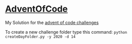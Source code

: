 # [AdventOfCode](https://adventofcode.com)
My Solution for the [advent of code challenges](https://adventofcode.com)


To create a new challenge folder type this command: `python createDayFolder.py -y 2020 -d 14`

